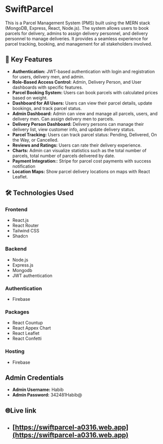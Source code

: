 
# SwiftParcel

This is a Parcel Management System (PMS) built using the MERN stack (MongoDB, Express, React, Node.js). The system allows users to book parcels for delivery, admins to assign delivery personnel, and delivery personnel to manage deliveries. It provides a seamless experience for parcel tracking, booking, and management for all stakeholders involved.






## 🔑 Key Features

- **Authentication:** JWT-based authentication with login and registration for users, delivery men, and admin.
- **Role-Based Access Control:** Admin, Delivery Person, and User dashboards with specific features.
- **Parcel Booking System:** Users can book parcels with calculated prices based on weight.
- **Dashboard for All Users:** Users can view their parcel details, update bookings, and track parcel status.
- **Admin Dashboard:** Admin can view and manage all parcels, users, and delivery men. Can assign delivery men to parcels.
- **Delivery Person Dashboard:** Delivery persons can manage their delivery list, view customer info, and update delivery status.
- **Parcel Tracking:** Users can track parcel status: Pending, Delivered, On the Way, or Cancelled.
- **Reviews and Ratings:** Users can rate their delivery experience.
- **Charts:** Admin can visualize statistics such as the total number of parcels, total number of parcels delivered by date.
- **Payment Integration:**: Stripe for parcel cost payments with success notification
- **Location Maps:** Show parcel delivery locations on maps with React Leaflet.







    
## 🛠️ Technologies Used
### Frontend
- React.js
- React Router
- Tailwind CSS
- Shadcn 
### Backend
- Node.js
- Express.js
- Mongodb
- JWT authentication
### Authentication
- Firebase
### Packages 
- React Countup
- React Appex Chart 
- React Leaflet
- React Confetti
### Hosting
- Firebase





## Admin Credentials
-  **Admin Username:** Habib
-  **Admin Password:** 342481Habib@


## 🌐Live link

- ## [https://swiftparcel-a0316.web.app](https://swiftparcel-a0316.web.app)



